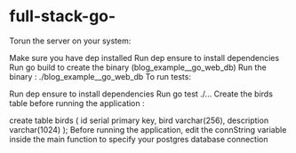 # full-stack-go-
Torun the server on your system:

Make sure you have dep installed
Run dep ensure to install dependencies
Run go build to create the binary (blog_example__go_web_db)
Run the binary : ./blog_example__go_web_db
To run tests:

Run dep ensure to install dependencies
Run go test ./...
Create the birds table before running the application :

create table birds (
id serial primary key,
bird varchar(256),
description varchar(1024)
);
Before running the application, edit the connString variable inside the main function to specify your postgres database connection
